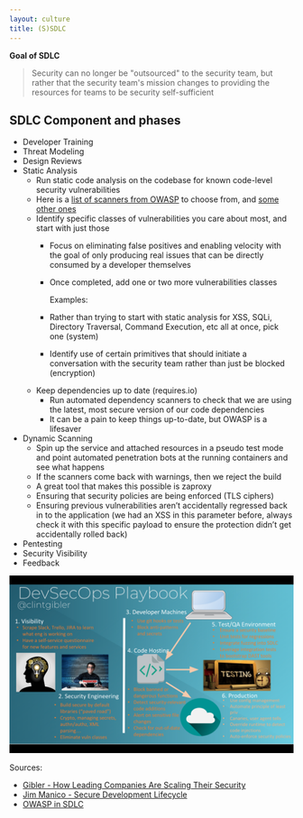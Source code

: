 ```yaml
---
layout: culture
title: (S)SDLC
---
```


**Goal of SDLC**
> Security can no longer be "outsourced" to the security team, but rather that the security team's mission changes to providing the resources for teams to be security self-sufficient

## SDLC Component and phases

* Developer Training 
* Threat Modeling 
* Design Reviews
* Static Analysis         
  * Run static code analysis on the codebase for known code-level security vulnerabilities
  * Here is a [list of scanners from OWASP](https://www.owasp.org/index.php/Source_Code_Analysis_Tools) to choose from, and [some other ones](https://www.owasp.org/index.php/Source_Code_Analysis_Tools)
  * Identify specific classes of vulnerabilities you care about most, and start with just those
    * Focus on eliminating false positives and enabling velocity with the goal of only producing real issues that can be directly consumed by a developer themselves
    * Once completed, add one or two more vulnerabilities classes

       Examples:
    * Rather than trying to start with static analysis for XSS, SQLi, Directory Traversal, Command Execution, etc all at once, pick one (system)
    * Identify use of certain primitives that should initiate a conversation with the security team rather than just be blocked (encryption)
  * Keep dependencies up to date (requires.io)
    * Run automated dependency scanners to check that we are using the latest, most secure version of our code dependencies
    * It can be a pain to keep things up-to-date, but OWASP is a lifesaver
* Dynamic Scanning 
  * Spin up the service and attached resources in a pseudo test mode and point automated penetration bots at the running containers and see what happens
  * If the scanners come back with warnings, then we reject the build
  * A great tool that makes this possible is zaproxy
  * Ensuring that security policies are being enforced (TLS ciphers)
  * Ensuring previous vulnerabilities aren’t accidentally regressed back in to the application (we had an XSS in this parameter before, always check it with this specific payload to ensure the protection didn’t get accidentally rolled back)
* Pentesting 
* Security Visibility 
* Feedback

<p align="center">
<img src="/images/devsecops_playbook.png">
</p>

Sources:

* [Gibler - How Leading Companies Are Scaling Their Security](https://docs.google.com/presentation/d/1Quj0pkbF37jXKHU3u_2s-4Bk8BR9bn3BMWeBwMXwMR4/edit)
* [Jim Manico - Secure Development Lifecycle](https://owasp.org/www-pdf-archive/Jim_Manico_(Hamburg)_-_Securiing_the_SDLC.pdf)
* [OWASP in SDLC](https://owasp.org/www-project-integration-standards/writeups/owasp_in_sdlc/)
